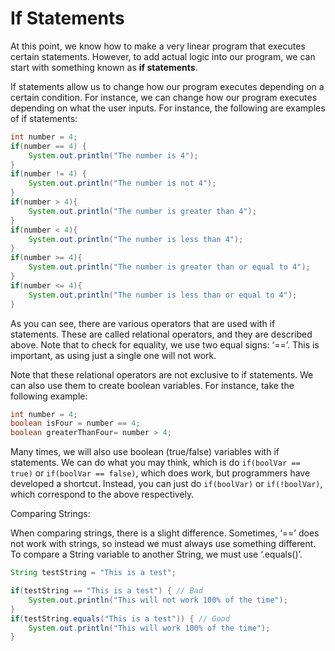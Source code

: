 # If Statements

At this point, we know how to make a very linear program that executes certain statements. However, to add actual logic into our program, we can start with something known as **if statements**.

If statements allow us to change how our program executes depending on a certain condition. For instance, we can change how our program executes depending on what the user inputs. For instance, the following are examples of if statements:

```java
int number = 4;
if(number == 4) {
    System.out.println("The number is 4");
}
if(number != 4) {
    System.out.println("The number is not 4");
}
if(number > 4){
    System.out.println("The number is greater than 4");
}
if(number < 4){
    System.out.println("The number is less than 4");
}
if(number >= 4){
    System.out.println("The number is greater than or equal to 4");
}
if(number <= 4){
    System.out.println("The number is less than or equal to 4");
}
```

As you can see, there are various operators that are used with if statements. These are called relational operators, and they are described above. Note that to check for equality, we use two equal signs: ‘==’. This is important, as using just a single one will not work.

Note that these relational operators are not exclusive to if statements. We can also use them to create boolean variables. For instance, take the following example:

```java
int number = 4;
boolean isFour = number == 4;
boolean greaterThanFour= number > 4;
```

Many times, we will also use boolean (true/false) variables with if statements. We can do what you may think, which is do `if(boolVar == true)` or `if(boolVar == false)`, which does work, but programmers have developed a shortcut. Instead, you can just do `if(boolVar)` or `if(!boolVar)`, which correspond to the above respectively.

Comparing Strings:

When comparing strings, there is a slight difference. Sometimes, ‘==’ does not work with strings, so instead we must always use something different. To compare a String variable to another String, we must use ‘.equals()’.

```java
String testString = "This is a test";

if(testString == "This is a test") { // Bad
    System.out.println("This will not work 100% of the time");
}
if(testString.equals("This is a test")) { // Good
    System.out.println("This will work 100% of the time");
}
```
